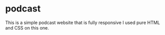 # podcast
This is a simple podcast website that is fully responsive
I used pure HTML and CSS on this one.
